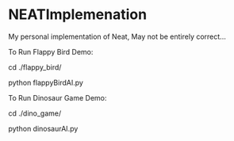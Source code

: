 # NEATImplemenation
My personal implementation of Neat, May not be entirely correct...


To Run Flappy Bird Demo: 

cd ./flappy_bird/ 

python flappyBirdAI.py 


To Run Dinosaur Game Demo:

cd ./dino_game/

python dinosaurAI.py
